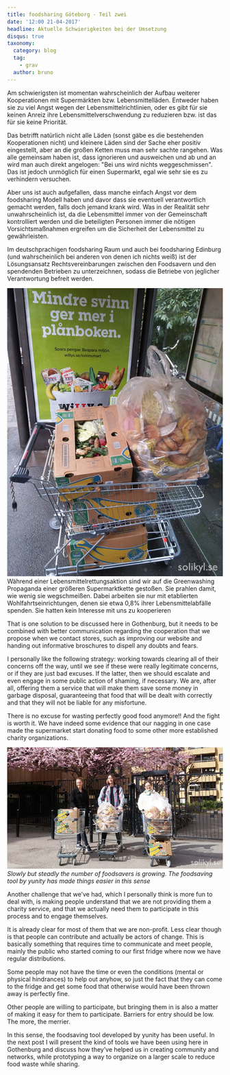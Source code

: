 ```yaml
---
title: foodsharing Göteborg - Teil zwei
date: '12:00 21-04-2017'
headline: Aktuelle Schwierigkeiten bei der Umsetzung
disqus: true
taxonomy:
  category: blog
  tag:
    - grav
  author: bruno
---
```


Am schwierigsten ist momentan wahrscheinlich der Aufbau weiterer Kooperationen mit Supermärkten bzw. Lebensmittelläden. Entweder haben sie zu viel Angst wegen der Lebensmittelrichtlinien, oder es gibt für sie keinen Anreiz ihre Lebensmittelverschwendung zu reduzieren bzw. ist das für sie keine Priorität.

Das betrifft natürlich nicht alle Läden (sonst gäbe es die bestehenden Kooperationen nicht) und kleinere Läden sind der Sache eher positiv eingestellt, aber an die großen Ketten muss man sehr sachte rangehen. Was alle gemeinsam haben ist, dass ignorieren und ausweichen und ab und an wird man auch direkt angelogen: "Bei uns wird nichts weggeschmissen". Das ist jedoch unmöglich für einen Supermarkt, egal wie sehr sie es zu verhindern versuchen.

Aber uns ist auch aufgefallen, dass manche einfach Angst vor dem foodsharing Modell haben und davor dass sie eventuell verantwortlich gemacht werden, falls doch jemand krank wird. Was in der Realität sehr unwahrscheinlich ist, da die Lebensmittel immer von der Gemeinschaft kontrolliert werden und die beteiligten Personen immer die nötigen Vorsichtsmaßnahmen ergreifen um die Sicherheit der Lebensmittel zu gewährleisten.

Im deutschprachigen foodsharing Raum und auch bei foodsharing Edinburg (und wahrscheinlich bei anderen von denen ich nichts weiß) ist der Lösungsansatz Rechtsvereinbarungen zwischen den Foodsavern und den spendenden Betrieben zu unterzeichnen, sodass die Betriebe von jeglicher Verantwortung befreit werden.

![](greenwashwillys.jpg) Während einer Lebensmittelrettungsaktion sind wir auf die Greenwashing Propaganda einer größeren Supermarktkette gestoßen. Sie prahlen damit, wie wenig sie wegschmeißen. Dabei arbeiten sie nur mit etablierten Wohlfahrtseinrichtungen, denen sie etwa 0,8% ihrer Lebensmittelabfälle spenden. Sie hatten kein Interesse mit uns zu kooperieren

That is one solution to be discussed here in Gothenburg, but it needs to be combined with better communication regarding the cooperation that we propose when we contact stores, such as improving our website and handing out informative broschures to dispell any doubts and fears.

I personally like the following strategy: working towards clearing all of their concerns off the way, until we see if these were really legitimate concerns, or if they are just bad excuses. If the latter, then we should escalate and even engage in some public action of shaming, if necessary. We are, after all, offering them a service that will make them save some money in garbage disposal, guaranteeing that food that will be dealt with correctly and that they will not be liable for any misfortune.

There is no excuse for wasting perfectly good food anymore!! And the fight is worth it. We have indeed some evidence that our nagging in one case made the supermarket start donating food to some other more established charity organizations.

![](nyamatraddare.jpg) *Slowly but steadly the number of foodsavers is growing. The foodsaving tool by yunity has made things easier in this sense*

Another challenge that we’ve had, which I personally think is more fun to deal with, is making people understand that we are not providing them a charity service, and that we actually need them to participate in this process and to engage themselves.

It is already clear for most of them that we are non-profit. Less clear though is that people can contribute and actually be actors of change. This is basically something that requires time to communicate and meet people, mainly the public who started coming to our first fridge where now we have regular distributions.

Some people may not have the time or even the conditions (mental or physical hindrances) to help out anyhow, so just the fact that they can come to the fridge and get some food that otherwise would have been thrown away is perfectly fine.

Other people are willing to participate, but bringing them in is also a matter of making it easy for them to participate. Barriers for entry should be low. The more, the merrier.

In this sense, the foodsaving tool developed by yunity has been useful. In the next post I will present the kind of tools we have been using here in Gothenburg and discuss how they’ve helped us in creating community and networks, while prototyping a way to organize on a larger scale to reduce food waste while sharing.